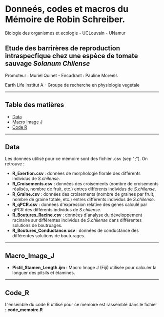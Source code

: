 # Donneés, codes et macros du Mémoire de Robin Schreiber.
Biologie des organismes et ecologie - UCLouvain - UNamur

## Etude des barrirères de reproduction intraspecfique chez une espèce de tomate sauvage *Solanum Chilense*

Promoteur : Muriel Quinet - Encadrant : Pauline Moreels

Earth Life Institut A - Groupe de recherche en physiologie vegetale 

---
## Table des matières

- [Data](#Data)
- [Macro Image J](#Macro_image_J)
- [Code R](#Code_R)
  
---
## Data

Les données utilisé pour ce mémoire sont des fichier .csv (sep ";"). On retrouve :
- **R_Exertion.csv** : données de morphologie florale des différents individus de *S.chilense*.
- **R_Croisements.csv** : données des croisements (nombre de croisements réalisés, nombre de fruit, etc.) entres différents individus de *S.chilense*.
- **R_Graine.csv** : données des croisements (nombre de graines par fruit, nombre de graine totale, etc.) entres différents individus de *S.chilense*.
- **R_qPCR.csv** : données d'expression relative des gènes calculé par qPCR des différents individus de *S.chilense*.
- **R_Boutures_Racine.csv** : données d'analyse du développement racinaire sur différentes individus de *S.chilense* dans différentes solutions de boutruages.
- **R_Boutures_Conductance.csv** : données de conductance des différentes solutions de bouturages.

---
## Macro_Image_J

- **Pistil_Stamen_Length.ijm** : Macro Image J (Fiji) utilisée pour calculer la longuer des pitsils et étamines.

----
## Code_R

L'ensemble du code R utilisé pour ce mémoire est rassemblé dans le fichier : **code_memoire.R**


